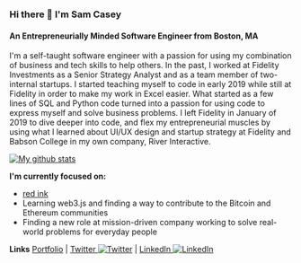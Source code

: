### Hi there 👋 I'm Sam Casey
#### An Entrepreneurially Minded Software Engineer from Boston, MA

I'm a self-taught software engineer with a passion for using my combination of business and tech skills to help others. In the past, I worked at Fidelity Investments as a Senior Strategy Analyst and as a team member of two-internal startups. I started teaching myself to code in early 2019 while still at Fidelity in order to make my work in Excel easier. What started as a few lines of SQL and Python code turned into a passion for using code to express myself and solve business problems. I left Fidelity in January of 2019 to dive deeper into code, and flex my entrepreneurial muscles by using what I learned about UI/UX design and startup strategy at Fidelity and Babson College in my own company, River Interactive.



[![My github stats](https://github-readme-stats.vercel.app/api?username=samuel-casey)](https://github.com/samuel-casey/github-readme-stats)

**I'm currently focused on:**
- [red ink](https://red-ink-writing.com)
- Learning web3.js and finding a way to contribute to the Bitcoin and Ethereum communities
- Finding a new role at mission-driven company working to solve real-world problems for everyday people 

**Links**
[Portfolio](https://samcasey.info) | [Twitter ![Twitter][1.2]](https://twitter.com/_samcasey) | [LinkedIn ![LinkedIn][2.2]](https://www.linkedin.com/in/sam-casey1/)

[1.2]: http://i.imgur.com/wWzX9uB.png (twitter icon without padding)
[2.2]: https://raw.githubusercontent.com/MartinHeinz/MartinHeinz/master/linkedin-3-16.png (LinkedIn icon without padding)

<!--
**samuel-casey/samuel-casey** is a ✨ _special_ ✨ repository because its `README.md` (this file) appears on your GitHub profile.

Here are some ideas to get you started:

- 🔭 I’m currently working on ...
- 🌱 I’m currently learning ...
- 👯 I’m looking to collaborate on ...
- 🤔 I’m looking for help with ...
- 💬 Ask me about ...
- 📫 How to reach me: ...
- 😄 Pronouns: ...
- ⚡ Fun fact: ...
-->
